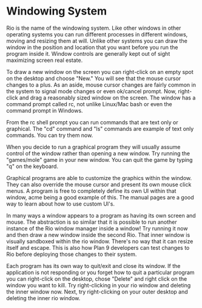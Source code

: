 Windowing System
===

Rio is the name of the windowing system. Like other windows in other operating systems you can run different processes in different windows, moving and resizing them at will. Unlike other systems you can draw the window in the position and location that you want before you run the program inside it. Window controls are generally kept out of sight maximizing screen real estate.

To draw a new window on the screen you can right-click on an empty spot on the desktop and choose "New." You will see that the mouse cursor changes to a plus. As an aside, mouse cursor changes are fairly common in the system to signal mode changes or even ok/cancel prompt. Now, right-click and drag a reasonably sized window on the screen. The window has a command prompt called rc, not unlike Linux/Mac bash or even the command prompt in Windows.

From the rc shell prompt you can run commands that are text only or graphical. The "cd" command and "ls" commands are example of text only commands. You can try them now.

When you decide to run a graphical program they will usually assume control of the window rather than opening a new window. Try running the "games/mole" game in your new window. You can quit the game by typing "q" on the keyboard.

Graphical programs are able to customize the graphics within the window. They can also override the mouse cursor and present its own mouse click menus. A program is free to completely define its own UI within that window, acme being a good example of this. The manual pages are a good way to learn about how to use custom UI's.

In many ways a window appears to a program as having its own screen and mouse. The abstraction is so similar that it is possible to run another instance of the Rio window manager inside a window! Try running it now and then draw a new window inside the second Rio. That inner window is visually sandboxed within the rio window. There's no way that it can resize itself and escape. This is also how Plan 9 developers can test changes to Rio before deploying those changes to their system.

Each program has its own way to quit/exit and close its window. If the application is not responding or you forget how to quit a particular program you can right-click on the desktop, chose "Delete" and right click on the window you want to kill. Try right-clicking in your rio window and deleting the inner window now. Next, try right-clicking on your outer desktop and deleting the inner rio window.

